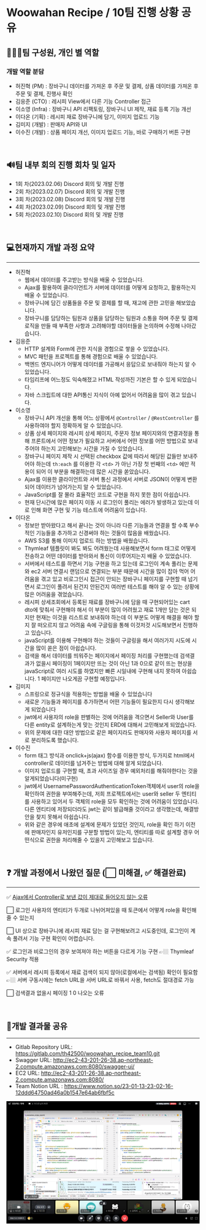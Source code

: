 # Woowahan Recipe / 10팀 진행 상황 공유

## 👨‍👦‍👦팀 구성원, 개인 별 역할

### 개발 역할 분담

- 허진혁 (PM) : 장바구니 데이터를 가져온 후 주문 및 결제, 상품 데이터를 가져온 후 주문 및 결제, 진행사 확인
- 김응준 (CTO) : 레시피 View에서 다른 기능 Controller 접근
- 이소영 (Infra) : 장바구니 API 리팩토링, 장바구니 UI 제작, 재료 등록 기능 개선
- 이다온 (기획) : 레시피 재료 장바구니에 담기, 이미지 업로드 기능
- 김미지 (개발) : 판매자 API와 UI
- 이수진 (개발) : 상품 페이지 개선, 이미지 업로드 기능, 바로 구매하기 버튼 구현

<br />

## 🔊팀 내부 회의 진행 회차 및 일자

- 1회 차(2023.02.06) Discord 회의 및 개발 진행
- 2회 차(2023.02.07) Discord 회의 및 개발 진행
- 3회 차(2023.02.08) Discord 회의 및 개발 진행
- 4회 차(2023.02.09) Discord 회의 및 개발 진행
- 5회 차(2023.02.10) Discord 회의 및 개발 진행

<br />

## 💻현재까지 개발 과정 요약

------

- 허진혁
  - 웹에서 데이터를 주고받는 방식을 배울 수 있었습니다.
  - Ajax를 활용하여 클라이언트가 서버에 데이터를 어떻게 요청하고, 활용하는지 배울 수 있었습니다.
  - 장바구니에 담긴 상품들을 주문 및 결제를 할 때, 재고에 관한 고민을 해보았습니다.
  - 장바구니를 담당하는 팀원과 상품을 담당하는 팀원과 소통을 하며 주문 및 결제 로직을 만들 때 부족한 사항과 고려해야할 데이터들을 논의하며 수정해 나아갔습니다.
- 김응준
  - HTTP 설계와 Form에 관한 지식을 경험으로 쌓을 수 있었습니다.
  - MVC 패턴을 프로젝트를 통해 경험으로 배울 수 있었습니다.
  - 백엔드 엔지니어가 어떻게 데이터를 가공해서 응답으로 보내줘야 하는지 알 수 있었습니다.
  - 타임리프에 어느정도 익숙해졌고 HTML 작성까진 기본은 할 수 있게 되었습니다.
  - 자바 스크립트에 대한 API통신 지식이 아예 없어서 어려움을 많이 겪고 있습니다.
- 이소영
  - 장바구니 API 개선을 통해 어느 상황에서 `@Controller` / `@RestController` 를 사용하여야 할지 정확하게 알 수 있었습니다.
  - 상품 상세 페이지와 레시피 상세 페이지, 주문자 정보 페이지와의 연결과정을 통해 프론트에서 어떤 정보가 필요하고 서버에서 어떤 정보를 어떤 방법으로 보내주어야 하는지 고민해보는 시간을 가질 수 있었습니다.
  - 장바구니 페이지 제작 시 선택된 checkbox 값에 따라서 해당된 값들만 보내주어야 하는데 `th:each` 를 이용한 각 `<td>` 가 아닌 가장 첫 번째의 `<td>` 에만 적용이 되어 이 부분을 해결하는데 많은 시간을 쏟았습니다.
  - Ajax를 이용한 클라이언트와 서버 통신 과정에서 서버로 JSON이 어떻게 변환되어 데이터가 넘어가는지 알 수 있었습니다.
  - JavaScript를 잘 몰라 효율적인 코드로 구현을 하지 못한 점이 아쉽습니다.
  - 현재 단시간에 많은 페이지 이동 시 로그인이 풀리는 에러가 발생하고 있는데 이로 인해 화면 구현 및 기능 테스트에 어려움이 있습니다.
- 이다온
  - 정보만 받아왔다고 해서 끝나는 것이 아니라 다른 기능들과 연결을 할 수록 부수적인 기능들을 추가하고 신경써야 하는 것들이 많음을 배웠습니다.
  - AWS S3를 통해 이미지 업로드 하는 방법을 배웠습니다.
  - Thymleaf 템플릿이 봐도 봐도 어려웠는데 사용해보면서 form 태그로 어떻게 전송하고 어떤 데이터를 받아와서 통신이 이루어지는지 배울 수 있었습니다.
  - 서버에서 테스트를 하면서 기능 구현을 하고 있는데 로그인이 계속 풀리는 문제와 ec2 서버 연결시 랜덤으로 연결되는 부분 때문에 시간을 많이 잡아 먹어 어려움을 겪고 있고 비로그인시 접근이 안되는 장바구니 페이지를 구현할 때 넘기면서 로그인이 풀려서 된건지 안된건지 여러번 테스트를 해야 알 수 있는 상황에 많은 어려움을 겪었습니다.
  - 레시피 상세조회에서 등록된 재료를 장바구니에 담을 때 구현되어있는 cart dto에 맞춰서 구현해야 해서 이 부분이 많이 어려웠고 재료 1개만 담는 것은 되지만 현재는 이것을 리스트로 보내줘야 하는데 이 부분도 어떻게 해결을 해야 할지 잘 떠오르지 않고 어려움 속에 구글링을 통해 이것저것 시도해보면서 진행하고 있습니다.
  - javaScript를 이용해 구현해야 하는 것들이 구글링을 해서 여러가지 시도에 시간을 많이 쏟은 점이 아쉽습니다.
  - 검색을 해서 데이터를 띄워주는 페이지에서 페이징 처리를 구현했는데 검색결과가 없을시 페이징이 1페이지만 뜨는 것이 아닌 1과 0으로 같이 뜨는 현상을 javaScript로 여러 시도를 하였지만 빠른 시일내에 구현해 내지 못하여 아쉽습니다. 1 페이지만 나오게끔 구현할 예정입니다.
- 김미지
  - 스프링으로 정규식을 적용하는 방법을 배울 수 있었습니다
  - 새로운 기능들과 페이지를 추가하면서 어떤 기능들이 필요한지 다시 생각해보게 되었습니다
  - jwt에서 사용자의 role을 판별하는 것에 어려움을 격으면서 Seller와 User를 다른 entity로 설계하는게 맞는 것인지 ERD에 대해서 고민해보게 되었습니다.
  - 위의 문제에 대한 대안 방법으로 같은 페이지라도 판매자와 사용자 페이지를 서로 분리하도록 했습니다.
- 이수진
  - form 태그 방식과 onclick+js(ajax) 함수를 이용한 방식, 두가지로 html에서 controller로 데이터를 넘겨주는 방법에 대해 알게 되었습니다.
  - 이미지 업로드를 구현할 때, 초과 사이즈일 경우 예외처리를 해줘야한다는 것을 알게되었습니다(미구현)
  - jwt에서 UsernamePasswordAuthenticationToken객체에서 user의 role을 확인하여 권한을 부여해주는데, 저희 프로젝트에서는 user와 seller 두 엔티티를 사용하고 있어서 두 객체의 role을 모두 확인하는 것에 어려움이 있었습니다. 다른 엔티티에 저장되더라도 jwt는 같이 발급해줄 것이라고 생각했는데, 해결방안을 찾지 못해서 아쉽습니다.
  - 위와 같은 경우에 애초에 설계에 문제가 있었던 것인지, role을 확인 하기 이전에 판매자인지 유저인지를 구분할 방법이 있는지, 엔티티를 따로 설계할 경우 어떤식으로 권한을 처리해줄 수 있을지 고민해보고 있습니다.

<br />

## ❓ 개발 과정에서 나왔던 질문 (⬜ 미해결, ✅ 해결완료)

------

✅ [Ajax에서 Controller로 보낸 값이 제대로 들어오지 않는 오류](https://www.notion.so/Ajax-Controller-c1ec88adf0574512ad5c8718200e0248)

⬜ 로그인 사용자의 엔티티가 두개로 나뉘어져있을 때 토큰에서 어떻게 role을 확인해줄 수 있는지

⬜ UI 상으로 장바구니에 레시피 재료 담는 걸 구현해보려고 시도중인데, 로그인이 계속 풀려서 기능 구현 확인이 어렵습니다.

✅ 로그인과 비로그인의 경우 보여져야 하는 버튼을 다르게 기능 구현 👉🏼 Thymleaf Security 적용

✅ 서버에서 레시피 등록에서 재료 검색이 되지 않아(로컬에서는 검색됨) 확인이 필요함 👉🏼 서버 구동시에는 fetch URL을 서버 URL로 바꿔서 사용, fetch도 절대경로 가능

⬜ 검색결과 없을시 페이징 1 0 나오는 오류

<br />

## 📲개발 결과물 공유

------

- Gitlab Repository URL: https://gitlab.com/th42500/woowahan_recipe_team10.git
- Swagger URL: http://ec2-43-201-26-38.ap-northeast-2.compute.amazonaws.com:8080/swagger-ui/
- EC2 URL: http://ec2-43-201-26-38.ap-northeast-2.compute.amazonaws.com:8080/
- Team Notion URL : https://www.notion.so/23-01-13-23-02-16-12ddd64750ad46a0b1547e64ab6fbf5c

![image-20230210102818967](./assets/image-20230210102818967.png)
